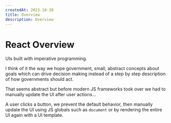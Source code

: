 ```yaml
---
createdAt: 2023-10-30
title: Overview
description: Overview
---
```


# React Overview
UIs built with imperative programming.

I think of it the way we hope government, small, abstract concepts about goals which can drive decision making instead of a step by step description of how governments should act.

That seems abstract but before modern JS frameworks took over we had to manually update the UI after user actions...


A user clicks a button, we prevent the default behavior, then manually update the UI using JS globals such as `document` or by rendering the entire UI again with a UI template.